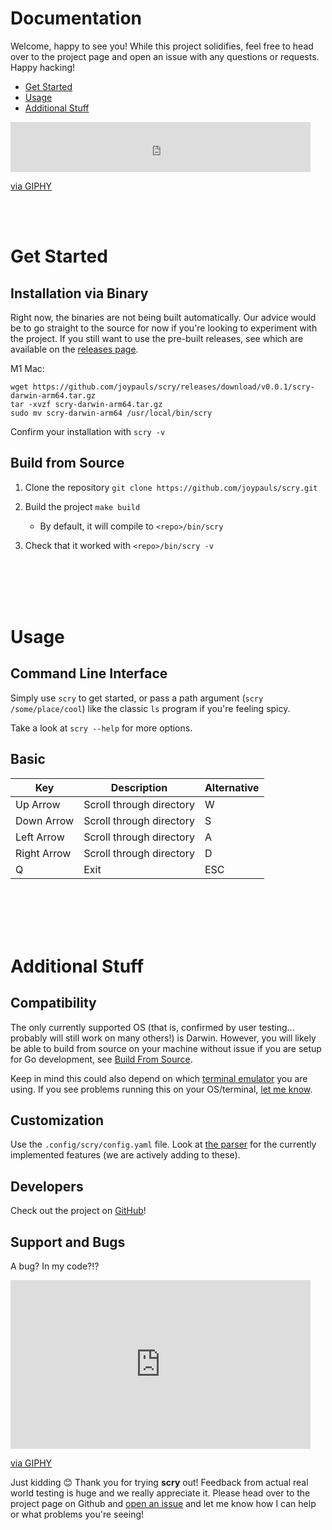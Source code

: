 # Documentation

Welcome, happy to see you! While this project solidifies, feel free to head over to the project page and open an issue with any questions or requests. Happy hacking!

- [Get Started](#get-started)
- [Usage](#usage)
- [Additional Stuff](#additional-stuff)


<iframe src="https://giphy.com/embed/l0Iy29zHAcTFJ7jXO" width="480" height="80" frameBorder="0" class="giphy-embed" allowFullScreen></iframe><p><a href="https://giphy.com/gifs/internet-2d-looping-l0Iy29zHAcTFJ7jXO">via GIPHY</a></p>

<br/>
<br/>

# Get Started

## Installation via Binary

Right now, the binaries are not being built automatically. Our advice would be to go straight to the source for now if you're looking to experiment with the project. If you still want to use the pre-built releases, see which are available on the [releases page](https://github.com/joypauls/scry/releases).

M1 Mac:
```
wget https://github.com/joypauls/scry/releases/download/v0.0.1/scry-darwin-arm64.tar.gz
tar -xvzf scry-darwin-arm64.tar.gz
sudo mv scry-darwin-arm64 /usr/local/bin/scry
```

Confirm your installation with `scry -v`

## Build from Source

1. Clone the repository `git clone https://github.com/joypauls/scry.git`

2. Build the project `make build`
    - By default, it will compile to `<repo>/bin/scry`

3. Check that it worked with `<repo>/bin/scry -v`

<br/>
<br/>
<br/>
<br/>

# Usage

## Command Line Interface

Simply use `scry` to get started, or pass a path argument (`scry /some/place/cool`) like the classic `ls` program if you're feeling spicy.

Take a look at `scry --help` for more options.

## Basic

| Key | Description | Alternative |
| --- | --- | --- |
| Up Arrow | Scroll through directory | W |
| Down Arrow | Scroll through directory | S |
| Left Arrow | Scroll through directory | A |
| Right Arrow | Scroll through directory | D |
| Q | Exit | ESC |

<br/>
<br/>
<br/>
<br/>

# Additional Stuff

## Compatibility

The only currently supported OS (that is, confirmed by user testing... probably will still work on many others!) is Darwin. However, you will likely be able to build from source on your machine without issue if you are setup for Go development, see [Build From Source](#build-from-source).

Keep in mind this could also depend on which [terminal emulator](https://en.wikipedia.org/wiki/List_of_terminal_emulators) you are using. If you see problems running this on your OS/terminal, [let me know](#support-and-bugs).

## Customization

Use the `.config/scry/config.yaml` file. Look at [the parser](https://github.com/joypauls/scry/blob/main/app/config.go) for the currently implemented features (we are actively adding to these).

## Developers

Check out the project on [GitHub](https://github.com/joypauls/scry)!

## Support and Bugs

A bug? In my code?!?

<iframe src="https://giphy.com/embed/3o7aTIGlhSo1bL8QUg" width="480" height="270" frameBorder="0" class="giphy-embed" allowFullScreen></iframe><p><a href="https://giphy.com/gifs/filmeditor-clueless-movie-3o7aTIGlhSo1bL8QUg">via GIPHY</a></p>

Just kidding 😊 Thank you for trying **scry** out! Feedback from actual real world testing is huge and we really appreciate it. Please head over to the project page on Github and [open an issue](https://github.com/joypauls/scry/issues/new) and let me know how I can help or what problems you're seeing!
